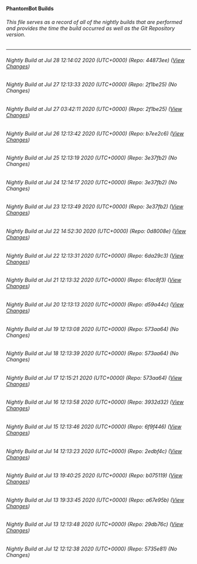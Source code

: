 **PhantomBot Builds**

###### This file serves as a record of all of the nightly builds that are performed and provides the time the build occurred as well as the Git Repository version.
-------------------------------------------------------------------------------------------------------------
###### Nightly Build at Jul 28 12:14:02 2020 (UTC+0000) (Repo: 44873ee) ([View Changes](https://github.com/PhantomBot/PhantomBot/compare/2f1be25...44873ee))
###### Nightly Build at Jul 27 12:13:33 2020 (UTC+0000) (Repo: 2f1be25) (No Changes)
###### Nightly Build at Jul 27 03:42:11 2020 (UTC+0000) (Repo: 2f1be25) ([View Changes](https://github.com/PhantomBot/PhantomBot/compare/b7ee2c6...2f1be25))
###### Nightly Build at Jul 26 12:13:42 2020 (UTC+0000) (Repo: b7ee2c6) ([View Changes](https://github.com/PhantomBot/PhantomBot/compare/3e37fb2...b7ee2c6))
###### Nightly Build at Jul 25 12:13:19 2020 (UTC+0000) (Repo: 3e37fb2) (No Changes)
###### Nightly Build at Jul 24 12:14:17 2020 (UTC+0000) (Repo: 3e37fb2) (No Changes)
###### Nightly Build at Jul 23 12:13:49 2020 (UTC+0000) (Repo: 3e37fb2) ([View Changes](https://github.com/PhantomBot/PhantomBot/compare/0d8008e...3e37fb2))
###### Nightly Build at Jul 22 14:52:30 2020 (UTC+0000) (Repo: 0d8008e) ([View Changes](https://github.com/PhantomBot/PhantomBot/compare/6da29c3...0d8008e))
###### Nightly Build at Jul 22 12:13:31 2020 (UTC+0000) (Repo: 6da29c3) ([View Changes](https://github.com/PhantomBot/PhantomBot/compare/61ac8f3...6da29c3))
###### Nightly Build at Jul 21 12:13:32 2020 (UTC+0000) (Repo: 61ac8f3) ([View Changes](https://github.com/PhantomBot/PhantomBot/compare/d59a44c...61ac8f3))
###### Nightly Build at Jul 20 12:13:13 2020 (UTC+0000) (Repo: d59a44c) ([View Changes](https://github.com/PhantomBot/PhantomBot/compare/573aa64...d59a44c))
###### Nightly Build at Jul 19 12:13:08 2020 (UTC+0000) (Repo: 573aa64) (No Changes)
###### Nightly Build at Jul 18 12:13:39 2020 (UTC+0000) (Repo: 573aa64) (No Changes)
###### Nightly Build at Jul 17 12:15:21 2020 (UTC+0000) (Repo: 573aa64) ([View Changes](https://github.com/PhantomBot/PhantomBot/compare/3932d32...573aa64))
###### Nightly Build at Jul 16 12:13:58 2020 (UTC+0000) (Repo: 3932d32) ([View Changes](https://github.com/PhantomBot/PhantomBot/compare/6f9f446...3932d32))
###### Nightly Build at Jul 15 12:13:46 2020 (UTC+0000) (Repo: 6f9f446) ([View Changes](https://github.com/PhantomBot/PhantomBot/compare/2edbf4c...6f9f446))
###### Nightly Build at Jul 14 12:13:23 2020 (UTC+0000) (Repo: 2edbf4c) ([View Changes](https://github.com/PhantomBot/PhantomBot/compare/b075119...2edbf4c))
###### Nightly Build at Jul 13 19:40:25 2020 (UTC+0000) (Repo: b075119) ([View Changes](https://github.com/PhantomBot/PhantomBot/compare/a67e95b...b075119))
###### Nightly Build at Jul 13 19:33:45 2020 (UTC+0000) (Repo: a67e95b) ([View Changes](https://github.com/PhantomBot/PhantomBot/compare/29db76c...a67e95b))
###### Nightly Build at Jul 13 12:13:48 2020 (UTC+0000) (Repo: 29db76c) ([View Changes](https://github.com/PhantomBot/PhantomBot/compare/5735e81...29db76c))
###### Nightly Build at Jul 12 12:12:38 2020 (UTC+0000) (Repo: 5735e81) (No Changes)
